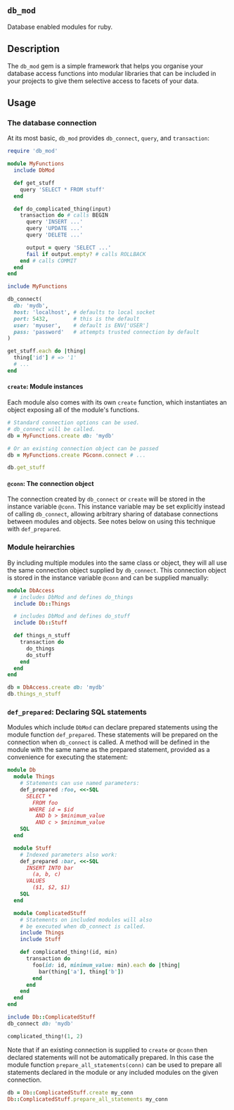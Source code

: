 ## `db_mod`

Database enabled modules for ruby.

## Description

The `db_mod` gem is a simple framework that helps you organise your
database access functions into modular libraries that can be included
in your projects to give them selective access to facets of your data.

## Usage

### The database connection

At its most basic, `db_mod` provides `db_connect`, `query`, and
`transaction`:

```ruby
require 'db_mod'

module MyFunctions
  include DbMod

  def get_stuff
    query 'SELECT * FROM stuff'
  end

  def do_complicated_thing(input)
    transaction do # calls BEGIN
      query 'INSERT ...'
      query 'UPDATE ...'
      query 'DELETE ...'

      output = query 'SELECT ...'
      fail if output.empty? # calls ROLLBACK
    end # calls COMMIT
  end
end

include MyFunctions

db_connect(
  db: 'mydb',
  host: 'localhost', # defaults to local socket
  port: 5432,        # this is the default
  user: 'myuser',    # default is ENV['USER']
  pass: 'password'   # attempts trusted connection by default
)

get_stuff.each do |thing|
  thing['id'] # => '1'
  # ...
end
```

#### `create`: Module instances

Each module also comes with its own `create` function,
which instantiates an object exposing all of the module's functions.

```ruby
# Standard connection options can be used.
# db_connect will be called.
db = MyFunctions.create db: 'mydb'

# Or an existing connection object can be passed
db = MyFunctions.create PGconn.connect # ...

db.get_stuff
```

#### `@conn`: The connection object

The connection created by `db_connect` or `create` will be stored
in the instance variable `@conn`. This instance variable may be
set explicitly instead of calling `db_connect`, allowing arbitrary
sharing of database connections between modules and objects.
See notes below on using this technique with `def_prepared`.

### Module heirarchies

By including multiple modules into the same class or object, they
will all use the same connection object supplied by `db_connect`.
This connection object is stored in the instance variable `@conn`
and can be supplied manually:

```ruby
module DbAccess
  # includes DbMod and defines do_things
  include Db::Things

  # includes DbMod and defines do_stuff
  include Db::Stuff

  def things_n_stuff
    transaction do
      do_things
      do_stuff
    end
  end
end

db = DbAccess.create db: 'mydb'
db.things_n_stuff
```

### `def_prepared`: Declaring SQL statements

Modules which include `DbMod` can declare prepared statements
using the module function `def_prepared`. These statements will
be prepared on the connection when `db_connect` is called.
A method will be defined in the module with the same name as
the prepared statement, provided as a convenience for executing
the statement:

```ruby
module Db
  module Things
    # Statements can use named parameters:
    def_prepared :foo, <<-SQL
      SELECT *
        FROM foo
       WHERE id = $id
         AND b > $minimum_value
         AND c > $minimum_value
    SQL
  end

  module Stuff
    # Indexed parameters also work:
    def_prepared :bar, <<-SQL
      INSERT INTO bar
        (a, b, c)
      VALUES
        ($1, $2, $1)
    SQL
  end

  module ComplicatedStuff
    # Statements on included modules will also
    # be executed when db_connect is called.
    include Things
    include Stuff

    def complicated_thing!(id, min)
      transaction do
        foo(id: id, minimum_value: min).each do |thing|
          bar(thing['a'], thing['b'])
        end
      end
    end
  end
end

include Db::ComplicatedStuff
db_connect db: 'mydb'

complicated_thing!(1, 2)
```

Note that if an existing connection is supplied to `create` or `@conn`
then declared statements will not be automatically prepared. In this
case the module function `prepare_all_statements(conn)` can be used
to prepare all statements declared in the module or any included
modules on the given connection.

```ruby
db = Db::ComplicatedStuff.create my_conn
Db::ComplicatedStuff.prepare_all_statements my_conn
```
